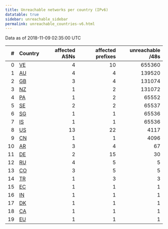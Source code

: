 ```yaml
---
title: Unreachable networks per country (IPv6)
datatable: true
sidebar: unreachable_sidebar
permalink: unreachable_countries-v6.html
---
```


Data as of 2018-11-09 02:35:00 UTC

<div class="datatable-begin"></div>

|   # | Country                      |   affected ASNs |   affected prefixes |   unreachable /48s |
|----:|:-----------------------------|----------------:|--------------------:|-------------------:|
|   0 | [VE](unreachable_ve-v6.html) |               4 |                  10 |             655360 |
|   1 | [AU](unreachable_au-v6.html) |               4 |                   4 |             139520 |
|   2 | [GB](unreachable_gb-v6.html) |               3 |                   4 |             131074 |
|   3 | [NZ](unreachable_nz-v6.html) |               1 |                   2 |             131072 |
|   4 | [PA](unreachable_pa-v6.html) |               1 |                   2 |              65552 |
|   5 | [SE](unreachable_se-v6.html) |               2 |                   2 |              65537 |
|   6 | [SG](unreachable_sg-v6.html) |               1 |                   1 |              65536 |
|   7 | [IS](unreachable_is-v6.html) |               1 |                   1 |              65536 |
|   8 | [US](unreachable_us-v6.html) |              13 |                  22 |               4117 |
|   9 | [CN](unreachable_cn-v6.html) |               1 |                   1 |               4096 |
|  10 | [AR](unreachable_ar-v6.html) |               3 |                   4 |                 67 |
|  11 | [DE](unreachable_de-v6.html) |               2 |                  15 |                 30 |
|  12 | [RU](unreachable_ru-v6.html) |               4 |                   5 |                  5 |
|  13 | [CO](unreachable_co-v6.html) |               3 |                   5 |                  5 |
|  14 | [TR](unreachable_tr-v6.html) |               1 |                   3 |                  3 |
|  15 | [EC](unreachable_ec-v6.html) |               1 |                   1 |                  1 |
|  16 | [IN](unreachable_in-v6.html) |               1 |                   1 |                  1 |
|  17 | [DK](unreachable_dk-v6.html) |               1 |                   1 |                  1 |
|  18 | [CA](unreachable_ca-v6.html) |               1 |                   1 |                  1 |
|  19 | [EU](unreachable_eu-v6.html) |               1 |                   1 |                  1 |

<div class="datatable-end"></div>